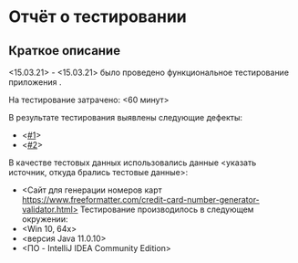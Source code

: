 # Отчёт о тестировании <Credit Card Number Validator>

## Краткое описание

<15.03.21> - <15.03.21> было проведено функциональное тестирование приложения <Credit Card Number Validato>.

На тестирование затрачено: <60 минут>

В результате тестирования выявлены следующие дефекты:
* <[#1](https://github.com/ZmbOrk/Homework-1.1---Java/issues/1)>
* <[#2](https://github.com/ZmbOrk/Homework-1.1---Java/issues/2)>

В качестве тестовых данных использовались данные <указать источник, откуда брались тестовые данные>:
* <Сайт для генерации номеров карт https://www.freeformatter.com/credit-card-number-generator-validator.html>
Тестирование производилось в следующем окружении:
* <Win 10, 64x>
* <версия Java 11.0.10>
* <ПО - IntelliJ IDEA Community Edition>
